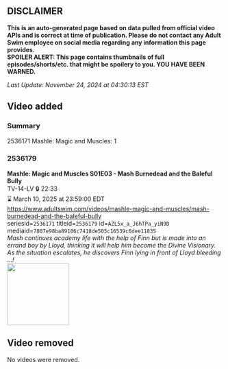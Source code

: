 ## DISCLAIMER
**This is an auto-generated page based on data pulled from official video APIs and is correct at time of publication. Please do not contact any Adult Swim employee on social media regarding any information this page provides.**  
**SPOILER ALERT: This page contains thumbnails of full episodes/shorts/etc. that might be spoilery to you. YOU HAVE BEEN WARNED.**  

_Last Update: November 24, 2024 at 04:30:13 EST_
## Video added
### Summary
2536171 Mashle: Magic and Muscles: 1  
### 2536179
**Mashle: Magic and Muscles S01E03 - Mash Burnedead and the Baleful Bully**  
TV-14-LV 🔒 22:33  
⌛ March 10, 2025 at 23:59:00 EDT  
https://www.adultswim.com/videos/mashle-magic-and-muscles/mash-burnedead-and-the-baleful-bully  
seriesid=`2536171` titleid=`2536179` id=`AZL5x_a_J6hTPa_yiN9D` mediaid=`7807e98ba89106c7418de505c16539c6dee11835`  
_Mash continues academy life with the help of Finn but is made into an errand boy by Lloyd, thinking it will help him become the Divine Visionary. As the situation escalates, he discovers Finn lying in front of Lloyd bleeding ...!_  
<a href="https://media.cdn.adultswim.com/uploads/20241104/thumbnails/2_241141944385-Mashle-EP-03-1920x1080.jpg"><img src="https://media.cdn.adultswim.com/uploads/20241104/thumbnails/2_241141944385-Mashle-EP-03-1920x1080.jpg" height="144px" /></a>
## Video removed
No videos were removed.  
